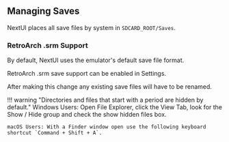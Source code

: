 ## Managing Saves

NextUI places all save files by system in `SDCARD_ROOT/Saves`.

### RetroArch .srm Support

By default, NextUI uses the emulator's default save file format.

RetroArch .srm save support can be enabled in Settings.

After making this change any existing save files will have to be renamed.

!!! warning "Directories and files that start with a period are hidden by default."
    Windows Users: Open File Explorer, click the View Tab, look for the Show / Hide group and check the show hidden files box.

    macOS Users: With a Finder window open use the following keyboard shortcut `Command + Shift + A`.
